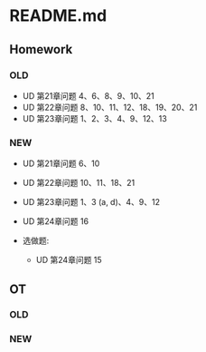 # README.md

## Homework

### OLD
- UD 第21章问题 4、6、8、9、10、21
- UD 第22章问题 8、10、11、12、18、19、20、21
- UD 第23章问题 1、2、3、4、9、12、13

### NEW
- UD 第21章问题 6、10
- UD 第22章问题 10、11、18、21
- UD 第23章问题 1、3 (a, d)、4、9、12
- UD 第24章问题 16

- 选做题:
  - UD 第24章问题 15

## OT

### OLD

### NEW
